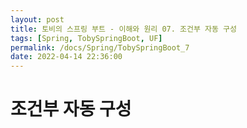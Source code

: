 ```yaml
---
layout: post
title: 토비의 스프링 부트 - 이해와 원리 07. 조건부 자동 구성
tags: [Spring, TobySpringBoot, UF]
permalink: /docs/Spring/TobySpringBoot_7
date: 2022-04-14 22:36:00
---
```

# 조건부 자동 구성